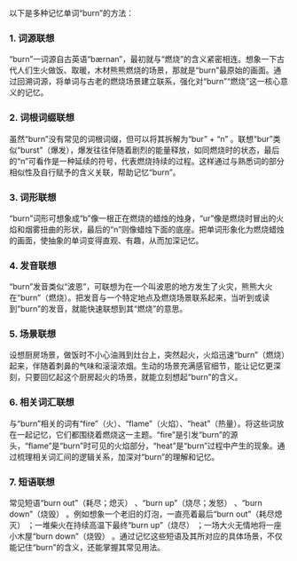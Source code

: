 以下是多种记忆单词“burn”的方法：
### 1. 词源联想
“burn”一词源自古英语“bærnan”，最初就与“燃烧”的含义紧密相连。想象一下古代人们生火做饭、取暖，木材熊熊燃烧的场景，那就是“burn”最原始的画面。通过回溯词源，将单词与古老的燃烧场景建立联系，强化对“burn”“燃烧”这一核心意义的记忆。 
### 2. 词根词缀联想
虽然“burn”没有常见的词根词缀，但可以将其拆解为“bur” + “n” 。联想“bur”类似“burst”（爆发），爆发往往伴随着剧烈的能量释放，如同燃烧时的状态，最后的“n”可看作是一种延续的符号，代表燃烧持续的过程。这样通过与熟悉词的部分相似性及自行赋予的含义关联，帮助记忆“burn”。 
### 3. 词形联想
“burn”词形可想象成“b”像一根正在燃烧的蜡烛的烛身，“ur”像是燃烧时冒出的火焰和烟雾扭曲的形状，最后的“n”则像蜡烛下面的底座。把单词形象化为燃烧蜡烛的画面，使抽象的单词变得直观、有趣，从而加深记忆。 
### 4. 发音联想
“burn”发音类似“波恩”，可联想为在一个叫波恩的地方发生了火灾，熊熊大火在“burn”（燃烧）。把发音与一个特定地点及燃烧场景联系起来，当听到或读到“burn”的发音，就能快速联想到其“燃烧”的意思。 
### 5. 场景联想
设想厨房场景，做饭时不小心油溅到灶台上，突然起火，火焰迅速“burn”（燃烧）起来，伴随着刺鼻的气味和滚滚浓烟。生动的场景充满感官细节，能让记忆更深刻，只要回忆起这个厨房起火的场景，就能立刻想起“burn”的含义。 
### 6. 相关词汇联想
与“burn”相关的词有“fire”（火）、“flame”（火焰）、“heat”（热量）。将这些词放在一起记忆，它们都围绕着燃烧这一主题。“fire”是引发“burn”的源头，“flame”是“burn”时可见的火焰部分，“heat”是“burn”过程中产生的现象。通过梳理相关词汇间的逻辑关系，加深对“burn”的理解和记忆。 
### 7. 短语联想
常见短语“burn out”（耗尽；熄灭） 、“burn up”（烧尽；发怒） 、“burn down”（烧毁） 。例如想象一个老旧的灯泡，一直亮着最后“burn out”（耗尽熄灭） ；一堆柴火在持续高温下最终“burn up”（烧尽） ；一场大火无情地将一座小木屋“burn down”（烧毁） 。通过记忆这些短语及其所对应的具体场景，不仅能记住“burn”的含义，还能掌握其常见用法。 